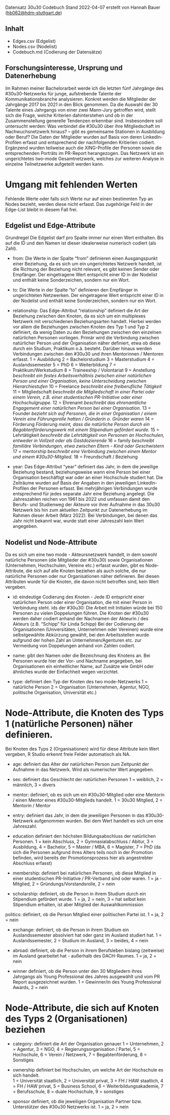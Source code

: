 Datensatz 30u30
Codebuch Stand 2022-04-07 
erstellt von Hannah Bauer (hb062@hdm-stuttgart.de)

## Inhalt
- Edges.csv (Edgelist)
- Nodes.csv (Nodelist)
- Codebuch.md (Codierung der Datensätze)

## Forschungsinteresse, Ursprung und Datenerhebung
Im Rahmen meiner Bachelorarbeit werde ich die letzten fünf Jahrgänge des #30u30-Netzwerks für junge, aufstrebende Talente der Kommunikationsbranche analysieren. Konkret werden die Mitglieder der Jahrgänge 2017 bis 2021 in den Blick genommen. Da die Auswahl der 30 Talente eines Jahrgangs von einer zwei Mann-Jury getroffen wird, stellt sich die Frage, welche Kriterien dahinterstehen und ob in der Zusammenstellung generelle Tendenzen erkennbar sind. Insbesondere soll untersucht werden: Was verbindet die #30u30 über ihre Mitgliedschaft im Nachwuchsnetzwerk hinaus? – gibt es gemeinsame Stationen in Ausbildung oder Beruf?
Die Daten der Mitglieder wurden auf Basis von deren LinkedIn-Profilen erfasst und entsprechend der nachfolgenden Kritierien codiert. Ergänzend wurden teilweise auch die XING-Profile der Personen sowie die entsprechenden Porträts im PR-Report herangezogen.
Das Netzwerk ist ein ungerichtetes two-mode Gesamtnetzwerk, welches zur weiteren Analyse in einzelne Teilnetzwerke aufgeteilt werden kann.

# Umgang mit fehlenden Werten 
Fehlende Werte oder falls sich Werte nur auf einen bestimmten Typ an Nodes bezieht, werden diese nicht erfasst. Das zugehörige Feld in der Edge-List bleibt in diesem Fall frei.

## Edgelist und Edge-Attribute
Grundregel Die Edgelist darf pro Spalte immer nur einen Wert enthalten. Bis auf die ID und den Namen ist dieser idealerweise numerisch codiert (als Zahl).

- from: Die Werte in der Spalte “from” definieren einen Ausgangspunkt einer Beziehung, da es sich um ein ungerichtetes Netzwerk handelt, ist die Richtung der Beziehung nicht relevant, es gibt keinen Sender oder Empfänger. Der eingetragene Wert entspricht einer ID in der Nodelist und enthält keine Sonderzeichen, sondern nur ein Wort.
- to: Die Werte in der Spalte “to” definieren den Empfänger in ungerichteten Netzwerken. Der eingetragene Wert entspricht einer ID in der Nodelist und enthält keine Sonderzeichen, sondern nur ein Wort.
- relationship: Das Edge-Attribut “relationship” definiert die Art der Beziehung zwischen den Knoten, da es sich um ein multiplexes Netzwerk mit verschiedenen Beziehungsarten handelt. Hierbei werden vor allem die Beziehungen zwischen Knoten des Typ 1 und Typ 2 definiert, da wenig Daten zu den Beziehungen zwischen den einzelnen natürlichen Personen vorliegen. Primär wird die Verbindung zwischen natürlicher Person und der Organisation näher definiert, etwa ob diese durch ein Studium, Praktikum o.ä. besteht. Darüber hinaus werden Verbindungen zwischen den #30u30 und ihren Mentorinnen / Mentoren erfasst.
1 = Ausbildung 2 = Bachelorstudium 3 = Masterstudium 4 = Auslandssemester 5 = PhD 6 = Weiterbildung 7 = Praktikum/Werkstudium 8 = Traineeship / Volontariat 9 = Anstellung *beschreibt ein festes Arbeitsverhältnis zwischen einer natürlichen Person und einer Organisation, keine Unterscheidung zwischen Hierarchiestufen* 
10 = Freelance *beschreibt eine freiberufliche Tätigkeit* 
11 = Mitgliedschaft *beschreibt die Mitgliedschaft in einer Partei oder einem Verein, z.B. einer studentischen PR-Initiative oder einer Hochschulgruppe.* 
12 = Ehrenamt *beschreibt das ehrenamtliche Engagement einer natürlichen Person bei einer Organisation.* 
13 = Founder *bezieht sich auf Personen, die in einer Organisation / einem Verein eine Führungsrolle hatten / Gründerin o. Gründer waren*
14 = Förderung *Förderung meint, dass die natürliche Person durch ein Begabtenförderungswerk mit einem Stipendium gefördert wurde.* 
15 = Lehrtätigkeit *beschreibt die Lehrtätigkeit von Personen an Hochschulen, entweder in Vollzeit oder als Gastdozierende*
16 = family *beschreibt familiäre Verbindungen, etwa zwischen Eltern - Kind oder Geschwistern* 
17 = mentorship *beschreibt eine Verbindung zwischen einem Mentor und einem #30u30-Mitglied.*
18 = Freundschaft / Beziehung

- year: Das Edge-Attribut “year” definiert das Jahr, in dem die jeweilige Beziehung bestand, beziehungsweise wann eine Person bei einer Organisation beschäftigt war oder an einer Hochschule studiert hat. Die Zeiträume wurden auf Basis der Angaben in den jeweiligen LinkedIn-Profilen der Personen erfasst. Bei mehrjährigen Verbindungen wurde entsprechend für jedes separate Jahr eine Beziehung angelegt. Die Jahreszahlen reichen von 1961 bis 2022 und umfassen damit den Berufs- und Studienweg der Akteure vor ihrer Aufnahme in das 30u30 Netzwerk bis hin zum aktuellen Zeitpunkt zur Datenerhebung im Rahmen dieser Arbeit (März 2022). Bei Verbindungen, bei denen das Jahr nicht bekannt war, wurde statt einer Jahreszahl kein Wert angegeben.

## Nodelist und Node-Attribute
Da es sich um eine two mode - Akteursnetzwerk handelt, in dem sowohl natürliche Personen (die Mitglieder der #30u30) sowie Organisationen (Unternehmen, Hochschulen, Vereine etc.) erfasst wurden, gibt es Node-Attribute, die sich auf alle Knoten beziehen als auch solche, die nur natürliche Personen oder nur Organisationen näher definieren. Bei diesen Attributen wurde für die Knoten, die davon nicht betroffen sind, kein Wert vergeben.

- id: eindeutige Codierung des Knoten - Jede ID entspricht einer natürlichen Person oder einer Organisation, die mit einer Person in Verbindung steht. ids der #30u30: Die Arbeit mit Initialen würde bei 150 Personen zu vielen Doppelungen führen. Die Knoten der #30u30 werden daher codiert anhand der Nachnamen der Akteurin / des Akteurs (z.B. “Schipp” für Linda Schipp) 
Bei der Codierung der Organisationen (Universitäten, Unternehmen oder Vereinen) wurde eine selbstgewählte Abkürzung gewählt, bei den Arbeitsstellen wurde aufgrund der hohen Zahl an Unternehmen/Agenturen etc.  zur Vermeidung von Doppelungen anhand von Zahlen codiert.

- name:  gibt den Namen oder die Bezeichnung des Knotens an. Bei Personen wurde hier der Vor- und Nachname angegeben, bei Organisationen ein einheitlicher Name, auf Zusätze wie GmbH oder ähnliches wurde der Einfachheit wegen verzichtet.

- type: definiert den Typ der Knoten des two mode-Netzwerks 
1 = natürliche Person 
2 = Organisation (Unternehmen, Agentur, NGO, politische Organisation, Universität etc.)

# Node-Attribute, die Knoten des Typs 1 (natürliche Personen) näher definieren. 
Bei Knoten des Typs 2 (Organisationen) wird für diese Attribute kein Wert vergeben, R Studio erkennt freie Felder automatisch als NA.

- age: definiert das Alter der natürlichen Person zum Zeitpunkt der Aufnahme in das Netzwerk. Wird als numerischer Wert angegeben.

- sex: definiert das Geschlecht der natürlichen Personen
1 = weiblich, 2 = männlich, 3 = divers

- mentor: definiert, ob es sich um ein #30u30-Mitglied oder eine Mentorin / einen Mentor eines #30u30-Mitglieds handelt.
1 = 30u30 Mitglied, 2 = Mentorin / Mentor

- entry: definiert das Jahr, in dem die jeweiligen Personen in das #30u30-Netzwerk aufgenommen wurden. Bei dem Wert handelt es sich um eine Jahreszahl. 

- education definiert den höchsten Bildungsabschluss der natürlichen Personen.
1 = kein Abschluss,
2 = Gymnasialabschluss / Abitur,
3 = Ausbildung, 
4 = Bachelor,
5 = Master / MBA,
6 = Magister, 
7 = PhD (da sich die Personen aufgrund ihres Alters teils noch in der Promotion befinden, wird bereits der Promotionsprozess hier als angestrebter Abschluss erfasst)

- membership: definiert bei natürlichen Personen, ob diese Mitglied in einer studentischen PR-Initiative / PR-Verband sind oder waren.
1 = ja - Mitglied, 2 = Gründungs/Vorstandsrolle, 2 = nein

- scholarship: definiert, ob die Person in ihrem Studium durch ein Stipendium gefördert wurde. 
1 = ja, 2 = nein, 3 = hat selbst kein Stipendium erhalten, ist aber Mitglied der Auswahlkommission

politics: definiert, ob die Person Mitglied einer politischen Partei ist.
1 = ja, 2 = nein

- exchange: definiert, ob die Person in ihrem Studium ein Auslandssemester absolviert hat oder ganz im Ausland studiert hat. 
1 = Auslandssemester, 
2 = Studium im Ausland, 
3 = beides,
4 = nein

- abroad: definiert, ob die Person in ihrem Berufsleben bislang (zeitweise) im Ausland gearbeitet hat - außerhalb des DACH-Raumes. 
1 = ja, 2 = nein

- winner definiert, ob die Person unter den 30 Mitgliedern ihres Jahrgangs als Young Professional des Jahres ausgewählt und vom PR Report ausgezeichnet wurden. 
1 = Gewinner/in des Young Professional Awards, 
2 = nein

# Node-Attribute, die sich auf Knoten des Typs 2 (Organisationen) beziehen

- category: definiert die Art der Organisation genauer
1 = Unternehmen, 
2 = Agentur, 
3 = NGO, 
4 = Regierungsorganisation / Partei,
5 = Hochschule,
6 = Verein / Netzwerk, 
7 = Begabtenförderung,
8 = Sonstiges

- ownership definiert bei Hochschulen, um welche Art der Hochschule es sich handelt.  
1 = Universität staatlich, 2 = Universität privat, 3 = FH / HAW staatlich, 4 = FH / HAW privat, 5 = Business School, 6 = Weiterbildungsakademie, 7 = Berufsschule, 8 = duale Hochschule, 9 = sonstiges

- sponsor definiert, ob die jeweiligen Organisation Partner bzw. Unterstützer des #30u30 Netzwerks ist. 
1 = ja, 
2 = nein
